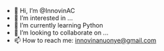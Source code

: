 - 👋 Hi, I’m @InnovinAC
- 👀 I’m interested in ...
- 🌱 I’m currently learning Python
- 💞️ I’m looking to collaborate on ...
- 📫 How to reach me: innovinanuonye@gmail.com
<!---
InnovinAC/InnovinAC is a ✨ special ✨ repository because its `README.md` (this file) appears on your GitHub profile.
You can click the Preview link to take a look at your changes.
--->
